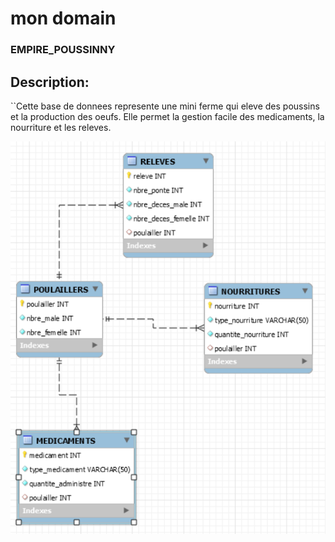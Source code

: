 # mon domain

### EMPIRE_POUSSINNY

## Description:
``Cette base de donnees represente une mini ferme qui eleve des poussins et la production des oeufs. Elle permet la gestion facile des medicaments, la nourriture et les releves.  


<img src="image/empire.png" width="" height=""></img>
